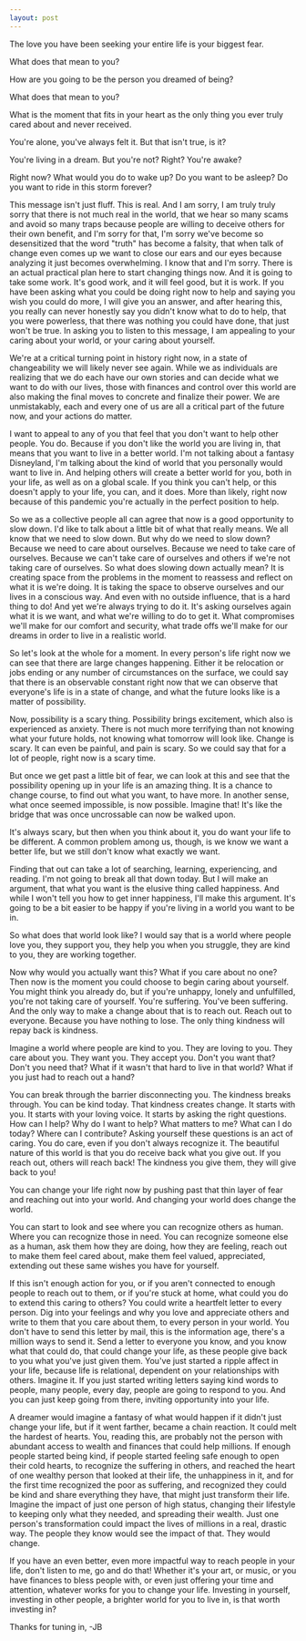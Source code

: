 ```yaml
---
layout: post
---
```

The love you have been seeking your entire life is your biggest fear.

What does that mean to you?

How are you going to be the person you dreamed of being?

What does that mean to you?

What is the moment that fits in your heart as the only thing you ever truly cared about and never received.  

You're alone, you've always felt it. But that isn't true, is it?

You're living in a dream. But you're not? Right? You're awake?

Right now? What would you do to wake up? Do you want to be asleep? Do you want to ride in this storm forever?

This message isn't just fluff. This is real. And I am sorry, I am truly truly sorry that there is not much real in the world, that we hear so many scams and avoid so many traps because people are willing to deceive others for their own benefit, and I'm sorry for that, I'm sorry we've become so desensitized that the word "truth" has become a falsity, that when talk of change even comes up we want to close our ears and our eyes because analyzing it just becomes overwhelming. I know that and I'm sorry. There is an actual practical plan here to start changing things now. And it is going to take some work. It's good work, and it will feel good, but it is work. If you have been asking what you could be doing right now to help and saying you wish you could do more, I will give you an answer, and after hearing this, you really can never honestly say you didn't know what to do to help, that you were powerless, that there was nothing you could have done, that just won't be true. In asking you to listen to this message, I am appealing to your caring about your world, or your caring about yourself.

We're at a critical turning point in history right now, in a state of changeability we will likely never see again. While we as individuals are realizing that we do each have our own stories and can decide what we want to do with our lives, those with finances and control over this world are also making the final moves to concrete and finalize their power. We are unmistakably, each and every one of us are all a critical part of the future now, and your actions do matter.

I want to appeal to any of you that feel that you don't want to help other people. You do. Because if you don't like the world you are living in, that means that you want to live in a better world. I'm not talking about a fantasy Disneyland, I'm talking about the kind of world that you personally would want to live in. And helping others will create a better world for you, both in your life, as well as on a global scale. If you think you can't help, or this doesn't apply to your life, you can, and it does. More than likely, right now because of this pandemic you're actually in the perfect position to help.

So we as a collective people all can agree that now is a good opportunity to slow down. I'd like to talk about a little bit of what that really means.
We all know that we need to slow down. But why do we need to slow down? Because we need to care about ourselves. Because we need to take care of ourselves. Because we can't take care of ourselves and others if we're not taking care of ourselves.
So what does slowing down actually mean? It is creating space from the problems in the moment to reassess and reflect on what it is we're doing. It is taking the space to observe ourselves and our lives in a conscious way. And even with no outside influence, that is a hard thing to do! And yet we're always trying to do it.
It's asking ourselves again what it is we want, and what we're willing to do to get it. What compromises we'll make for our comfort and security, what trade offs we'll make for our dreams in order to live in a realistic world.

So let's look at the whole for a moment. In every person's life right now we can see that there are large changes happening. Either it be relocation or jobs ending or any number of circumstances on the surface, we could say that there is an observable constant right now that we can observe that everyone's life is in a state of change, and what the future looks like is a matter of possibility.

Now, possibility is a scary thing. Possibility brings excitement, which also is experienced as anxiety. There is not much more terrifying than not knowing what your future holds, not knowing what tomorrow will look like. Change is scary. It can even be painful, and pain is scary. So we could say that for a lot of people, right now is a scary time.

But once we get past a little bit of fear, we can look at this and see that the possibility opening up in your life is an amazing thing. It is a chance to change course, to find out what you want, to have more. In another sense, what once seemed impossible, is now possible. Imagine that! It's like the bridge that was once uncrossable can now be walked upon.   

It's always scary, but then when you think about it, you do want your life to be different. A common problem among us, though, is we know we want a better life, but we
still don't know what exactly we want.

 Finding that out can take a lot of searching, learning, experiencing, and reading. I'm not going to break all that down today. But I will make an argument, that what you want is the elusive thing called happiness. And while I won't tell you how to get inner happiness, I'll make this argument. It's going to be a bit easier to be happy if you're living in a world you want to be in.

So what does that world look like? I would say that is a world where people love you, they support you, they help you when you struggle, they are kind to you, they are working together.

Now why would you actually want this? What if you care about no one?
Then now is the moment you could choose to begin caring about yourself. You might think you already do, but if you're unhappy, lonely and unfulfilled, you're not taking care of yourself. You're suffering. You've been suffering. And the only way to make a change about that is to reach out. Reach out to everyone. Because you have nothing to lose. The only thing kindness will repay back is kindness.

Imagine a world where people are kind to you. They are loving to you. They care about you. They want you. They accept you. Don't you want that? Don't you need that? What if it wasn't that hard to live in that world? What if you just had to reach out a hand?

You can break through the barrier disconnecting you. The kindness breaks through. You can be kind today. That kindness creates change. It starts with you. It starts with your loving voice. It starts by asking the right questions.
How can I help? Why do I want to help? What matters to me? What can I do today? Where can I contribute? Asking yourself these questions is an act of caring. You do care, even if you don't always recognize it. The beautiful nature of this world is that you do receive back what you give out. If you reach out, others will reach back! The kindness you give them, they will give back to you!

You can change your life right now by pushing past that thin layer of fear and reaching out into your world. And changing your world does change the world.

You can start to look and see where you can recognize others as human. Where you can recognize those in need. You can recognize someone else as a human, ask them how they are doing, how they are feeling, reach out to make them feel cared about, make them feel valued, appreciated, extending out these same wishes you have for yourself.

If this isn't enough action for you, or if you aren't connected to enough people to reach out to them, or if you're stuck at home, what could you do to extend this caring to others? You could write a heartfelt letter to every person. Dig into your feelings and why you love and appreciate others and write to them that you care about them, to every person in your world. You don't have to send this letter by mail, this is the information age, there's a million ways to send it.
Send a letter to everyone you know, and you know what that could do, that could change your life, as these people give back to you what you've just given them. You've just started a ripple affect in your life, because life is relational, dependent on your relationships with others.
Imagine it. If you just started writing letters saying kind words to people, many people, every day, people are going to respond to you. And you can just keep going from there, inviting opportunity into your life.

A dreamer would imagine a fantasy of what would happen if it didn't just change your life, but if it went farther, became a chain reaction. It could melt the hardest of hearts. You, reading this, are probably not the person with abundant access to wealth and finances that could help millions. If enough people started being kind, if people started feeling safe enough to open their cold hearts, to recognize the suffering in others, and reached the heart of one wealthy person that looked at their life, the unhappiness in it, and for the first time recognized the poor as suffering, and recognized they could be kind and share everything they have, that might just transform their life. Imagine the impact of just one person of high status, changing their lifestyle to keeping only what they needed, and spreading their wealth. Just one person's transformation could impact the lives of millions in a real, drastic way. The people they know would see the impact of that. They would change.

If you have an even better, even more impactful way to reach people in your life, don't listen to me, go and do that! Whether it's your art, or music, or you have finances to bless people with, or even just offering your time and attention, whatever works for you to change your life. Investing in yourself, investing in other people, a brighter world for you to live in, is that worth investing in?

Thanks for tuning in,
-JB
